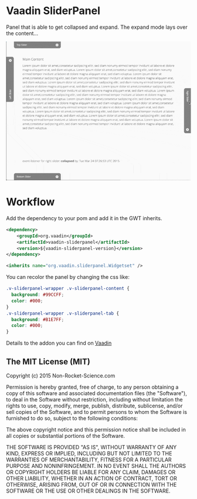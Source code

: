 Vaadin SliderPanel
==============

Panel that is able to get collapsed and expand. The expand mode lays over the content...

![showcase](showcase.gif)


Workflow
========

Add the dependency to your pom and add it in the GWT inherits.

```xml
<dependency>
    <groupId>org.vaadin</groupId>
    <artifactId>vaadin-sliderpanel</artifactId>
    <version>${vaadin-sliderpanel-version}</version>
</dependency>
```

```xml
<inherits name="org.vaadin.sliderpanel.Widgetset" />
```

You can recolor the panel by changing the css like:

```css
.v-sliderpanel-wrapper .v-sliderpanel-content {
  background: #99CCFF;
  color: #000;
}
.v-sliderpanel-wrapper .v-sliderpanel-tab {
  background: #B1E7FF;
  color: #000;
}
```

Details to the addon you can find on [Vaadin](https://vaadin.com/directory#addon/sliderpanel)

The MIT License (MIT)
-------------------------

Copyright (c) 2015 Non-Rocket-Science.com

Permission is hereby granted, free of charge, to any person obtaining a copy
of this software and associated documentation files (the "Software"), to deal
in the Software without restriction, including without limitation the rights
to use, copy, modify, merge, publish, distribute, sublicense, and/or sell
copies of the Software, and to permit persons to whom the Software is
furnished to do so, subject to the following conditions:

The above copyright notice and this permission notice shall be included in all
copies or substantial portions of the Software.

THE SOFTWARE IS PROVIDED "AS IS", WITHOUT WARRANTY OF ANY KIND, EXPRESS OR
IMPLIED, INCLUDING BUT NOT LIMITED TO THE WARRANTIES OF MERCHANTABILITY,
FITNESS FOR A PARTICULAR PURPOSE AND NONINFRINGEMENT. IN NO EVENT SHALL THE
AUTHORS OR COPYRIGHT HOLDERS BE LIABLE FOR ANY CLAIM, DAMAGES OR OTHER
LIABILITY, WHETHER IN AN ACTION OF CONTRACT, TORT OR OTHERWISE, ARISING FROM,
OUT OF OR IN CONNECTION WITH THE SOFTWARE OR THE USE OR OTHER DEALINGS IN THE
SOFTWARE.

